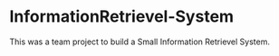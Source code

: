 # InformationRetrievel-System
This was a team project to build a Small Information Retrievel System. 
